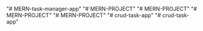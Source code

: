 "# MERN-task-manager-app" 
"# MERN-PROJECT" 
"# MERN-PROJECT" 
"# MERN-PROJECT" 
"# MERN-PROJECT" 
"# crud-task-app" 
"# crud-task-app" 
